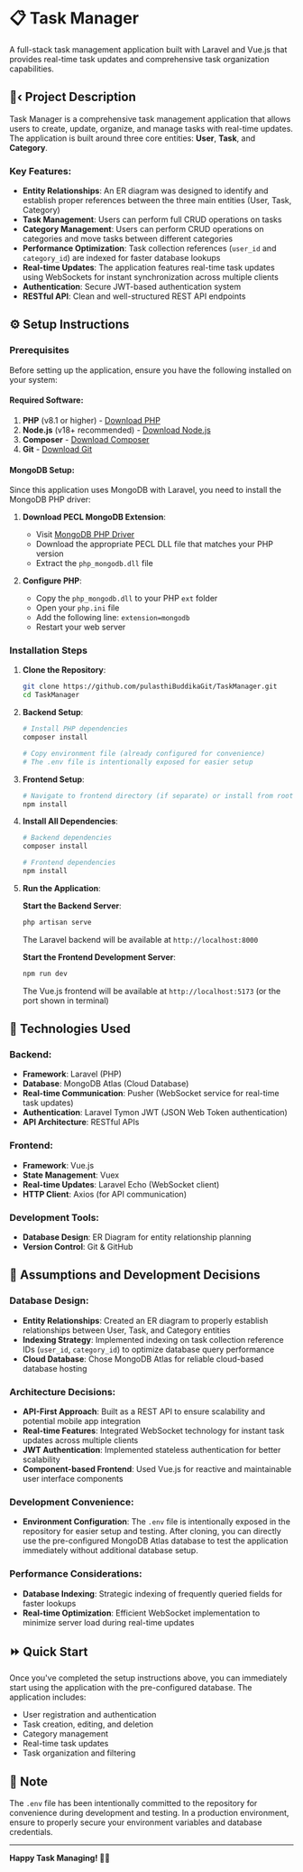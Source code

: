 #  📋 Task Manager

A full-stack task management application built with Laravel and Vue.js that provides real-time task updates and comprehensive task organization capabilities.

## 📘‹ Project Description

Task Manager is a comprehensive task management application that allows users to create, update, organize, and manage tasks with real-time updates. The application is built around three core entities: **User**, **Task**, and **Category**.

### Key Features:
- **Entity Relationships**: An ER diagram was designed to identify and establish proper references between the three main entities (User, Task, Category)
- **Task Management**: Users can perform full CRUD operations on tasks
- **Category Management**: Users can perform CRUD operations on categories and move tasks between different categories
- **Performance Optimization**: Task collection references (`user_id` and `category_id`) are indexed for faster database lookups
- **Real-time Updates**: The application features real-time task updates using WebSockets for instant synchronization across multiple clients
- **Authentication**: Secure JWT-based authentication system
- **RESTful API**: Clean and well-structured REST API endpoints

## ⚙️ Setup Instructions

### Prerequisites

Before setting up the application, ensure you have the following installed on your system:

#### Required Software:
1. **PHP** (v8.1 or higher) - [Download PHP](https://www.php.net/downloads)
2. **Node.js** (v18+ recommended) - [Download Node.js](https://nodejs.org/en/)
3. **Composer** - [Download Composer](https://getcomposer.org/)
4. **Git** - [Download Git](https://git-scm.com/)

#### MongoDB Setup:
Since this application uses MongoDB with Laravel, you need to install the MongoDB PHP driver:

1. **Download PECL MongoDB Extension**:
   - Visit [MongoDB PHP Driver](https://pecl.php.net/package/mongodb)
   - Download the appropriate PECL DLL file that matches your PHP version
   - Extract the `php_mongodb.dll` file

2. **Configure PHP**:
   - Copy the `php_mongodb.dll` to your PHP `ext` folder
   - Open your `php.ini` file
   - Add the following line: `extension=mongodb`
   - Restart your web server

### Installation Steps

1. **Clone the Repository**:
   ```bash
   git clone https://github.com/pulasthiBuddikaGit/TaskManager.git
   cd TaskManager
   ```

2. **Backend Setup**:
   ```bash
   # Install PHP dependencies
   composer install
   
   # Copy environment file (already configured for convenience)
   # The .env file is intentionally exposed for easier setup
   ```

3. **Frontend Setup**:
   ```bash
   # Navigate to frontend directory (if separate) or install from root
   npm install
   ```

4. **Install All Dependencies**:
   ```bash
   # Backend dependencies
   composer install
   
   # Frontend dependencies  
   npm install
   ```

5. **Run the Application**:
   
   **Start the Backend Server**:
   ```bash
   php artisan serve
   ```
   The Laravel backend will be available at `http://localhost:8000`

   **Start the Frontend Development Server**:
   ```bash
   npm run dev
   ```
   The Vue.js frontend will be available at `http://localhost:5173` (or the port shown in terminal)

## 🤖 Technologies Used

### Backend:
- **Framework**: Laravel (PHP)
- **Database**: MongoDB Atlas (Cloud Database)
- **Real-time Communication**: Pusher (WebSocket service for real-time task updates)
- **Authentication**: Laravel Tymon JWT (JSON Web Token authentication)
- **API Architecture**: RESTful APIs

### Frontend:
- **Framework**: Vue.js
- **State Management**: Vuex
- **Real-time Updates**: Laravel Echo (WebSocket client)
- **HTTP Client**: Axios (for API communication)

### Development Tools:
- **Database Design**: ER Diagram for entity relationship planning
- **Version Control**: Git & GitHub

## 💭 Assumptions and Development Decisions

### Database Design:
- **Entity Relationships**: Created an ER diagram to properly establish relationships between User, Task, and Category entities
- **Indexing Strategy**: Implemented indexing on task collection reference IDs (`user_id`, `category_id`) to optimize database query performance
- **Cloud Database**: Chose MongoDB Atlas for reliable cloud-based database hosting

### Architecture Decisions:
- **API-First Approach**: Built as a REST API to ensure scalability and potential mobile app integration
- **Real-time Features**: Integrated WebSocket technology for instant task updates across multiple clients
- **JWT Authentication**: Implemented stateless authentication for better scalability
- **Component-based Frontend**: Used Vue.js for reactive and maintainable user interface components

### Development Convenience:
- **Environment Configuration**: The `.env` file is intentionally exposed in the repository for easier setup and testing. After cloning, you can directly use the pre-configured MongoDB Atlas database to test the application immediately without additional database setup.

### Performance Considerations:
- **Database Indexing**: Strategic indexing of frequently queried fields for faster lookups
- **Real-time Optimization**: Efficient WebSocket implementation to minimize server load during real-time updates

## ⏩ Quick Start

Once you've completed the setup instructions above, you can immediately start using the application with the pre-configured database. The application includes:

- User registration and authentication
- Task creation, editing, and deletion
- Category management
- Real-time task updates
- Task organization and filtering

## 📝 Note

The `.env` file has been intentionally committed to the repository for convenience during development and testing. In a production environment, ensure to properly secure your environment variables and database credentials.

---

**Happy Task Managing! 🧑‍💻**